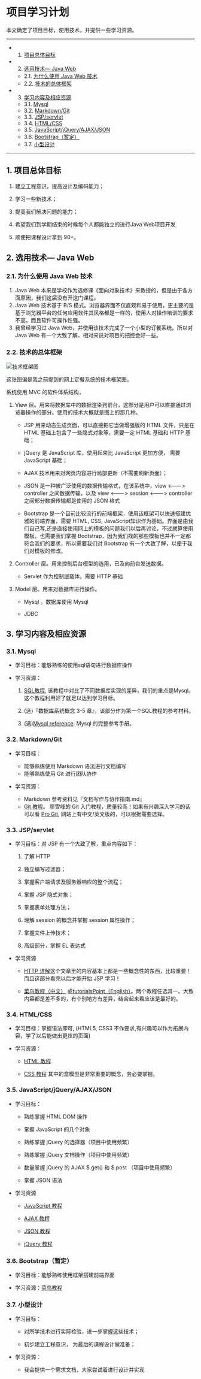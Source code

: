 
# 项目学习计划

本文确定了项目目标，使用技术，并提供一些学习资源。

---

<!-- vscode-markdown-toc -->
* 1. [项目总体目标](#-0)
* 2. [选用技术— Java Web](#JavaWeb-1)
	* 2.1. [为什么使用 Java Web 技术](#JavaWeb-2)
	* 2.2. [技术的总体框架](#-3)
* 3. [学习内容及相应资源](#-4)
	* 3.1. [Mysql](#Mysql-5)
	* 3.2. [Markdown/Git](#MarkdownGit-6)
	* 3.3. [JSP/servlet](#JSPservlet-7)
	* 3.4. [HTML/CSS](#HTMLCSS-8)
	* 3.5. [JavaScript/jQuery/AJAX/JSON](#JavaScriptjQueryAJAXJSON-9)
	* 3.6. [Bootstrap（暂定）](#Bootstrap-10)
	* 3.7. [小型设计](#-11)

<!-- /vscode-markdown-toc -->

---

##  1. <a name='-0'></a>项目总体目标

1.  建立工程意识，提高设计及编码能力；

2.  学习一些新技术；

3.  提高我们解决问题的能力；

4.  希望我们到学期结束的时候每个人都能独立的进行Java Web项目开发

5.  顺便把课程设计拿到 90+。


##  2. <a name='JavaWeb-1'></a>选用技术— Java Web

###  2.1. <a name='JavaWeb-2'></a>为什么使用 Java Web 技术

1.  Java Web 本来是学校作为选修课《面向对象技术》来教授的，但是由于各方面原因，我们这届没有开这门课程。
2.  Java Web 技术基于 B/S 模式。浏览器界面不仅直观和易于使用，更主要的是基于浏览器平台的任何应用软件其风格都是一样的，使用人对操作培训的要求不高，而且软件可操作性强。
3.  我曾经学习过 Java Web，并使用该技术完成了一个小型的订餐系统。所以对 Java Web 有一个大致了解，相对来说对项目的把控会好一些。

###  2.2. <a name='-3'></a>技术的总体框架

![技术框架图](../images/framework.png)

这张图偏是我之前提到的网上定餐系统的技术框架图。

系统使用 MVC 的软件体系结构，

1.  View 层。用来将数据库中的数据渲染到前台，这部分是用户可以直接通过浏览器操作的部分。使用的技术大概就是图上的那几种。

    -   JSP 用来动态生成页面，可以直接把它当做增强版的 HTML 文件，只是在 HTML 基础上包含了一些隐式对象等，需要一定 HTML 基础和 HTTP 基础；

    -   jQuery 是 JavaScript 库，使用起来比 JavaScript 更加方便， 需要 JavaScript 基础；

    -   AJAX 技术用来对网页内容进行局部更新（不需要刷新页面）；

    -   JSON 是一种被广泛使用的数据传输格式，在该系统中，view &lt;–--&gt; controller 之间数据传输，以及 view &lt;–--&gt; session &lt;–--&gt; controller 之间部分数据传输都是使用的 JSON 格式

    -   Bootstrap 是一个目前比较流行的前端框架，使用该框架可以快速搭建优雅的前端界面，需要 HTML, CSS, JavaScript知识作为基础。界面是由我们自己写,还是直接使用网上的模板的问题我们以后再讨论，不过就算使用模板，也需要我们掌握 Bootstrap，因为我们找的那些模板也并不一定都符合我们的要求，所以需要我们对 Bootstrap 有一个大致了解，以便于我们对模板的修改。

1.  Controller 层。用来控制后台模型的选用，已及向前台发送数据。

    -   Servlet 作为控制层载体。需要 HTTP 基础

2.  Model 层。用来对数据库进行操作。

    -   Mysql 。数据库使用 Mysql

    -   JDBC

##  3. <a name='-4'></a>学习内容及相应资源

###  3.1. <a name='Mysql-5'></a>Mysql

-   学习目标：能够熟练的使用sql语句进行数据库操作

-   学习资源：

    1.  [SQL教程](http://www.w3school.com.cn/sql/index.asp), 该教程中对比了不同数据库实现的差异，我们的重点是Mysql。这个教程利用好了就足以达到学习目标。

    2.  (选)『数据库系统概念 3-5 章』，该部分作为第一个SQL教程的参考材料。

    3.  (选)[Mysql reference](http://dev.mysql.com/doc/refman/5.7/en/). Mysql 的完整参考手册。

###  3.2. <a name='MarkdownGit-6'></a>Markdown/Git
   
- 学习目标：
    - 能够熟练使用 Markdown 语法进行文档编写
    - 能够熟练使用 Git 进行团队协作

- 学习资源：
    - Markdown 参考资料见『文档写作与协作指南.md』
    - [Git 教程](http://www.liaoxuefeng.com/wiki/0013739516305929606dd18361248578c67b8067c8c017b000)。 廖雪峰的 Git 入门教程，质量较高！如果有兴趣深入学习的话可以看 [Pro Git](https://git-scm.com/book/en/v2), 网站上有中文/英文版的，可以根据需要选择。



###  3.3. <a name='JSPservlet-7'></a>JSP/servlet

-   学习目标：对 JSP 有一个大致了解，重点内容如下：

    1.  了解 HTTP

    2.  独立编写过滤器；

    3.  掌握客户端请求及服务器响应的整个流程；

    4.  掌握 JSP 隐式对象；

    5.  掌握表单处理方法；

    6.  理解 session 的概念并掌握 session 属性操作；

    7.  掌握文件上传技术；

    8.  高级部分，掌握 EL 表达式

-   学习资源

    -   [HTTP 详解](http://www.cnblogs.com/TankXiao/archive/2012/02/13/2342672.html)这个文章里的内容基本上都是一些概念性的东西，比较重要！而且这部分看完以后才能开始 JSP 学习！

    -   [菜鸟教程（中文）](http://www.runoob.com/jsp/jsp-tutorial.html) 或[tutorialsPoint（English）](http://www.tutorialspoint.com/jsp/index.htm)。两个教程任选其一。大致内容都是差不多的，有个别地方有差异，结合起来看应该是最好的。

###  3.4. <a name='HTMLCSS-8'></a>HTML/CSS

-   学习目标：掌握语法即可, (HTML5, CSS3 不作要求,有兴趣可以作为拓展内容，学了以后能做出更炫的页面)

-   学习资源：

    -   [HTML 教程](http://www.w3school.com.cn/html/index.asp)

    -   [CSS 教程](http://www.w3school.com.cn/css/index.asp) 其中的盒模型是非常重要的概念，务必要掌握。

###  3.5. <a name='JavaScriptjQueryAJAXJSON-9'></a>JavaScript/jQuery/AJAX/JSON

-   学习目标：

    -   熟练掌握 HTML DOM 操作

    -   掌握 JavaScript 的几个对象

    -   熟练掌握 jQuery 的选择器（项目中使用频繁）

    -   熟练掌握 jQuery 文档操作（项目中使用频繁）

    -   数量掌握 jQuery 的 AJAX $.get() 和 $.post （项目中使用频繁）

    -   掌握 JSON 语法

-   学习资源

    -   [JavaScript 教程](http://www.w3school.com.cn/js/index.asp)

    -   [AJAX 教程](http://www.w3school.com.cn/ajax/ajax_intro.asp)

    -   [JSON 教程](http://www.w3school.com.cn/json/index.asp)

    -   [jQuery 教程](http://www.w3school.com.cn/jQuery/index.asp)

###  3.6. <a name='Bootstrap-10'></a>Bootstrap（暂定）

-   学习目标：能够熟练使用框架搭建前端界面

-   学习资源：[菜鸟教程](http://www.runoob.com/bootstrap/bootstrap-tutorial.html)

###  3.7. <a name='-11'></a>小型设计

-   学习目标：

    -   对所学技术进行实际检验，进一步掌握这些技术；

    -   初步建立工程意识， 为最后的课程设计做准备；

-   学习资源：

    -   我会提供一个需求文档，大家尝试着进行设计并实现


